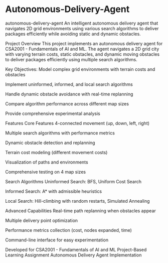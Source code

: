 # Autonomous-Delivery-Agent
autonomous-delivery-agent
An intelligent autonomous delivery agent that navigates 2D grid environments using various search algorithms to deliver packages efficiently while avoiding static and dynamic obstacles.

Project Overview
This project implements an autonomous delivery agent for CSA2001 - Fundamentals of AI and ML. The agent navigates a 2D grid city with varying terrain costs, static obstacles, and dynamic moving obstacles to deliver packages efficiently using multiple search algorithms.

Key Objectives:
Model complex grid environments with terrain costs and obstacles

Implement uninformed, informed, and local search algorithms

Handle dynamic obstacle avoidance with real-time replanning

Compare algorithm performance across different map sizes

Provide comprehensive experimental analysis

Features
Core Features
4-connected movement (up, down, left, right)

Multiple search algorithms with performance metrics

Dynamic obstacle detection and replanning

Terrain cost modeling (different movement costs)

Visualization of paths and environments

Comprehensive testing on 4 map sizes

Search Algorithms
Uninformed Search: BFS, Uniform Cost Search

Informed Search: A* with admissible heuristics

Local Search: Hill-climbing with random restarts, Simulated Annealing

Advanced Capabilities
Real-time path replanning when obstacles appear

Multiple delivery point optimization

Performance metrics collection (cost, nodes expanded, time)

Command-line interface for easy experimentation

Developed for CSA2001 - Fundamentals of AI and ML
Project-Based Learning Assignment
Autonomous Delivery Agent Implementation
